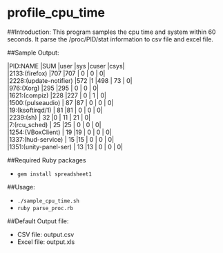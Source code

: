 # profile_cpu_time

##Introduction:
  This program samples the cpu time and system within 60 seconds. It parse 
  the /proc/PID/stat information to csv file and excel file.

##Sample Output:

|PID:NAME                 |SUM    |user     |sys     |cuser    |csys|  
|2133:(firefox)           |707    |707      |  0     |    0    |   0|  
|2228:(update-notifier)   |572    |1        |498     |   73    |   0|  
|976:(Xorg)               |295    |295      |  0     |    0    |   0|  
|1621:(compiz)            |228    |227      |  0     |    1    |   0|  
|1500:(pulseaudio)        | 87    |87       |  0     |    0    |   0|  
|19:(ksoftirqd/1)         | 81    |81       |  0     |    0    |   0|  
|2239:(sh)                | 32    |0        | 11     |   21    |   0|  
|7:(rcu_sched)            | 25    |25       |  0     |    0    |   0|  
|1254:(VBoxClient)        | 19    |19       |  0     |    0    |   0|  
|1337:(hud-service)       | 15    |15       |  0     |    0    |   0|  
|1351:(unity-panel-ser)   | 13    |13       |  0     |    0    |   0|  


##Required Ruby packages
  - `gem install spreadsheet1`


##Usage:
  - `./sample_cpu_time.sh`
  - `ruby parse_proc.rb`


##Default Output file: 
  - CSV file: output.csv
  - Excel file: output.xls
